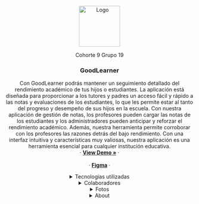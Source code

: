 
<!-- PROJECT LOGO -->
<br />
<div align="center">
  <a href="https://github.com/othneildrew/Best-README-Template">
    <img src="https://i.postimg.cc/c1VNkKrg/Good-Learner.png" alt="Logo"  height="110">
  </a>
  <br/>
<p href="">Cohorte 9 Grupo 19</p>
  <h3 align="center">GoodLearner</h3>

  <p align="center">
    Con GoodLearner podrás mantener un seguimiento detallado del rendimiento académico de tus hijos o estudiantes. La aplicación está diseñada para proporcionar a los tutores y padres un acceso fácil y rápido a las notas y evaluaciones de los estudiantes, lo que les permite estar al tanto del progreso y desempeño de sus hijos en la escuela. Con nuestra aplicación de gestión de notas, los profesores pueden cargar las notas de los estudiantes y los administradores pueden anticipar y reforzar el rendimiento académico. Además, nuestra herramienta permite corroborar con los profesores las razones detrás del bajo rendimiento. Con una interfaz intuitiva y características muy valiosas, nuestra aplicación es una herramienta esencial para cualquier institución educativa.
    <br />
	·
    <a href=""><strong>View Demo »</strong></a>
	·
    <br />
    <br />
	·
<a href=""><strong>Figma</strong></a>
    ·
  </p>
  
<details>
  <summary>Tecnologias utilizadas</summary>
  <div>
    <li>
      <a href="#about-the-project"><strong>UX/UI - Maquetado</strong></a>
    </li>
   <li>
      <a href="#about-the-project">Figma</a>
    </li>
    <li>
      <a href="#about-the-project">Boostrap</a>
    </li>
     <li>
      <a href="#about-the-project">Responsive</a>
    </li>
    <li>
      <a href="#about-the-project"><strong>FRONTEND</strong></a>
    </li>
    <li>
      <a href="#about-the-project">Typescript</a>
    </li>
     <li>
      <a href="#about-the-project">React</a>
    </li>
     <li>
      <a href="#about-the-project">Axios</a>
    </li>
     <li>
      <a href="#about-the-project">Redux Toolkit</a>
    </li>
     <li>
      <a href="#about-the-project">React router V6</a>
    </li>
    <li>
      <a href="#about-the-project"><strong>BACKEND</strong></a>
    </li>
    <li>
      <a href="#about-the-project">Java</a>
    </li>
     <li>
      <a href="#about-the-project">SpringBoot</a>
    </li>
     <li>
      <a href="#about-the-project">MYSQL</a>
    </li>
  </div>
</details>

<details>
  <summary>Colaboradores</summary>
  <div>
    <li><a href="https://www.linkedin.com/in/josefina-anschutz/">Josefina Anschütz - Project Manager / ux ui</a></li>
    <li><a href="https://www.linkedin.com/in/agustin-adrian-palavecino/">Agustin Palavecino - Frontend </a></li>
    <li><a href="https://www.linkedin.com/in/cristiangomezdev/">Cristian Gomez - Frontend</a></li>
    <li><a href="https://www.linkedin.com/in/fernandobouchet/">Fernando Bouchet - Frontend</a></li>
    <li><a href="https://www.linkedin.com/in/david-ayala-developer/">David Ayala - Backend</a></li>
    <li><a href="https://www.linkedin.com/in/chris-herrera-dev/">Chris Herrera - Backend</a></li>
  </div>
</details>

<details>
  <summary>Fotos</summary>
  <ol>
    <li><img src="" /></li>
    <li><img src=""/></li>
  </ol>
</details>
<details>
  <summary>About</summary>
<p>Good Learner es una aplicación de gestión de notas desarrollada por un equipo de profesionales altamente capacitados en la industria de la desarrollo. Nuestro equipo trabajó arduamente para crear una plataforma escalable que pueda adaptarse a las necesidades cambiantes del entorno escolar</p>
</details>
</div>
